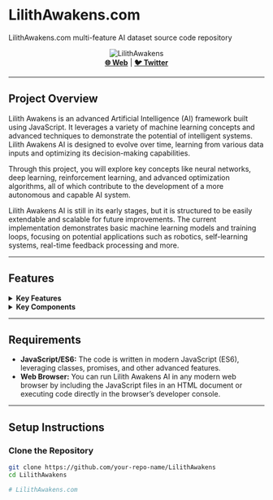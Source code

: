 # LilithAwakens.com

LilithAwakens.com multi-feature AI dataset source code repository 

<div align="center">
    <img src="https://github.com/user-attachments/assets/352293c9-dfb0-4002-be6d-63fbbad7e7b9" alt="LilithAwakens">
    <br>
    <a href="https://LilithAwakens.com/"><b>🌐 Web</b></a> | 
    <a href="https://x.com/LilithAwakens"><b>🐦 Twitter</b></a>
</div>

---

## Project Overview

Lilith Awakens is an advanced Artificial Intelligence (AI) framework built using JavaScript. It leverages a variety of machine learning concepts and advanced techniques to demonstrate the potential of intelligent systems. Lilith Awakens AI is designed to evolve over time, learning from various data inputs and optimizing its decision-making capabilities.

Through this project, you will explore key concepts like neural networks, deep learning, reinforcement learning, and advanced optimization algorithms, all of which contribute to the development of a more autonomous and capable AI system.

Lilith Awakens AI is still in its early stages, but it is structured to be easily extendable and scalable for future improvements. The current implementation demonstrates basic machine learning models and training loops, focusing on potential applications such as robotics, self-learning systems, real-time feedback processing and more.

---

## Features

<details>
<summary><b>Key Features</b></summary>

- **Neural Network Training:** Implements a basic neural network that can learn through backpropagation using techniques like Adam optimization.
- **Reinforcement Learning:** Implements a learning loop where Lilith Awakens makes decisions based on its environment and adapts to improve its behavior over time.
- **Advanced Optimizers:** Includes state-of-the-art optimizers like Adam for efficient training.
- **Loss Functions & Evaluation:** Uses various loss functions to evaluate performance and adjust the model accordingly.
- **Backpropagation & Gradients:** Minimizes loss by updating layer weights using computed gradients.
- **Scalability:** Built with scalability in mind, allowing easy integration of additional layers, algorithms, and techniques.

</details>

<details>
<summary><b>Key Components</b></summary>

- **Neural Network:** Manages the network architecture, including layers, activations, and optimization.
- **Dense Layer:** Implements a fully connected layer for the neural network, applying weights and biases.
- **Activation Functions:** Includes activation functions like ReLU, Sigmoid, and Softmax.
- **Optimizer:** Adjusts weights during training to minimize loss.
- **Training Loop:** Trains the neural network on tasks like the XOR problem with loss evaluation and backpropagation.
- **Reinforcement Learning:** Adapts Lilith Awakens's behavior based on interactions with its environment.

</details>

---

## Requirements

- **JavaScript/ES6:** The code is written in modern JavaScript (ES6), leveraging classes, promises, and other advanced features.
- **Web Browser:** You can run Lilith Awakens AI in any modern web browser by including the JavaScript files in an HTML document or executing code directly in the browser’s developer console.

---

## Setup Instructions

### Clone the Repository

```bash
git clone https://github.com/your-repo-name/LilithAwakens
cd LilithAwakens

# LilithAwakens.com
